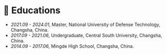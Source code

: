 # 📖 Educations
- *2021.09 - 2024.01*, Master, National University of Defense Technology, Changsha, China.
- *2017.09 - 2021.06*, Undergraduate, Central South University, Changsha, China.
- *2014.09 - 2017.06*, Mingde High School, Changsha, China.
